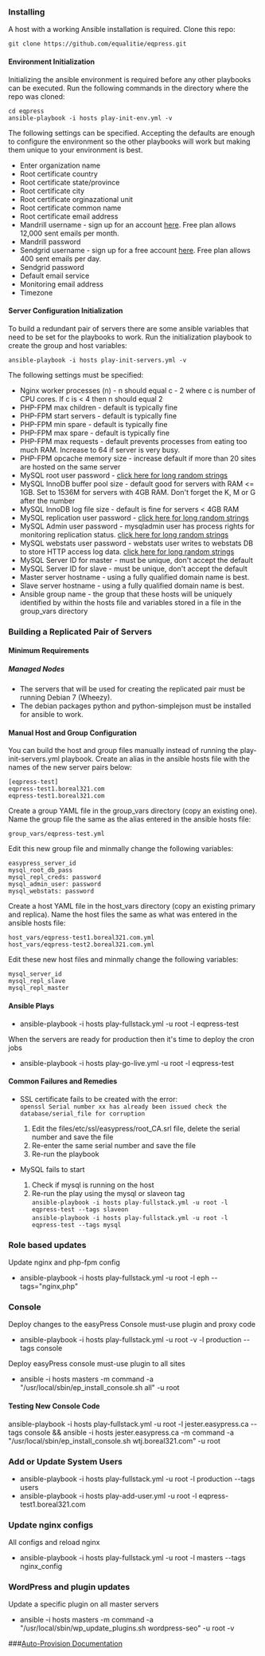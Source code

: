 ### Installing
A host with a working Ansible installation is required. Clone this repo:

	git clone https://github.com/equalitie/eqpress.git

#### Environment Initialization
Initializing the ansible environment is required before any other playbooks can be executed. Run the following commands in the directory where the repo was cloned:

	cd eqpress
	ansible-playbook -i hosts play-init-env.yml -v

The following settings can be specified. Accepting the defaults are enough to configure the environment so the other playbooks will work but making them unique to your environment is best.

* Enter organization name
* Root certificate country
* Root certificate state/province
* Root certificate city
* Root certificate orginazational unit
* Root certificate common name
* Root certificate email address
* Mandrill username - sign up for an account [here](https://mandrill.com/signup/). Free plan allows 12,000 sent emails per month.
* Mandrill password
* Sendgrid username - sign up for a free account [here](https://sendgrid.com/user/signup). Free plan allows 400 sent emails per day.
* Sendgrid password
* Default email service
* Monitoring email address
* Timezone

#### Server Configuration Initialization
To build a redundant pair of servers there are some ansible variables that need to be set for the playbooks to work. Run the initialization playbook to create the group and host variables:

	ansible-playbook -i hosts play-init-servers.yml -v

The following settings must be specified:

* Nginx worker processes (n) - n should equal c - 2 where c is number of CPU cores. If c is < 4 then n should equal 2
* PHP-FPM max children - default is typically fine
* PHP-FPM start servers - default is typically fine
* PHP-FPM min spare - default is typically fine
* PHP-FPM max spare - default is typically fine
* PHP-FPM max requests - default prevents processes from eating too much RAM. Increase to 64 if server is very busy.
* PHP-FPM opcache memory size - increase default if more than 20 sites are hosted on the same server
* MySQL root user password - [click here for long random strings](https://www.random.org/passwords/?num=5&len=23&format=html&rnd=new) 
* MySQL InnoDB buffer pool size - default good for servers with RAM <= 1GB. Set to 1536M for servers with 4GB RAM. Don't forget the K, M or G after the number
* MySQL InnoDB log file size - default is fine for servers < 4GB RAM
* MySQL replication user password - [click here for long random strings](https://www.random.org/passwords/?num=5&len=23&format=html&rnd=new)
* MySQL Admin user password - mysqladmin user has process rights for monitoring replication status. [click here for long random strings](https://www.random.org/passwords/?num=5&len=23&format=html&rnd=new)
* MySQL webstats user password - webstats user writes to webstats DB to store HTTP access log data. [click here for long random strings](https://www.random.org/passwords/?num=5&len=23&format=html&rnd=new)
* MySQL Server ID for master - must be unique, don't accept the default
* MySQL Server ID for slave - must be unique, don't accept the default
* Master server hostname - using a fully qualified domain name is best.
* Slave server hostname - using a fully qualified domain name is best.
* Ansible group name - the group that these hosts will be uniquely identified by within the hosts file and variables stored in a file in the group_vars directory



### Building a Replicated Pair of Servers

#### Minimum Requirements
##### Managed Nodes
* The servers that will be used for creating the replicated pair must be running Debian 7 (Wheezy).
* The debian packages python and python-simplejson must be installed for ansible to work.


#### Manual Host and Group Configuration
You can build the host and group files manually instead of running the play-init-servers.yml playbook. Create an alias in the ansible hosts file with the names of the new server pairs below:

	[eqpress-test]
	eqpress-test1.boreal321.com  
	eqpress-test1.boreal321.com

Create a group YAML file in the group_vars directory (copy an existing one). Name the group file the same as the alias entered in the ansible hosts file:

	group_vars/eqpress-test.yml

Edit this new group file and minmally change the following variables:

	easypress_server_id
	mysql_root_db_pass
	mysql_repl_creds: password
	mysql_admin_user: password
	mysql_webstats: password
	
Create a host YAML file in the host_vars directory (copy an existing primary and replica). Name the host files the same as what was entered in the ansible hosts file:

	host_vars/eqpress-test1.boreal321.com.yml
	host_vars/eqpress-test2.boreal321.com.yml

Edit these new host files and minmally change the following variables:

	mysql_server_id
	mysql_repl_slave
	mysql_repl_master

#### Ansible Plays

*   ansible-playbook -i hosts play-fullstack.yml -u root -l eqpress-test

When the servers are ready for production then it's time to deploy the cron jobs

*   ansible-playbook -i hosts play-go-live.yml -u root -l eqpress-test


#### Common Failures and Remedies

* SSL certificate fails to be created with the error:  
`openssl Serial number xx has already been issued check the database/serial_file for corruption`  
    1. Edit the files/etc/ssl/easypress/root_CA.srl file, delete the serial number and save the file
    1. Re-enter the same serial number and save the file
    1. Re-run the playbook

* MySQL fails to start
    1. Check if mysql is running on the host
    1. Re-run the play using the mysql or slaveon tag  
`ansible-playbook -i hosts play-fullstack.yml -u root -l eqpress-test --tags slaveon`  
`ansible-playbook -i hosts play-fullstack.yml -u root -l eqpress-test --tags mysql`  

### Role based updates

Update nginx and php-fpm config

*   ansible-playbook -i hosts play-fullstack.yml -u root -l eph --tags="nginx,php"

### Console

Deploy changes to the easyPress Console must-use plugin and proxy code

*   ansible-playbook -i hosts play-fullstack.yml -u root -v -l production --tags console

Deploy easyPress console must-use plugin to all sites

*   ansible -i hosts masters -m command -a "/usr/local/sbin/ep_install_console.sh all" -u root

#### Testing New Console Code

ansible-playbook -i hosts play-fullstack.yml -u root -l jester.easypress.ca --tags console && ansible -i hosts jester.easypress.ca -m command -a "/usr/local/sbin/ep_install_console.sh wtj.boreal321.com" -u root


### Add or Update System Users

*   ansible-playbook -i hosts play-fullstack.yml -u root -l production --tags users
*  ansible-playbook -i hosts play-add-user.yml -u root -l eqpress-test1.boreal321.com

### Update nginx configs

All configs and reload nginx

*   ansible-playbook -i hosts play-fullstack.yml -u root -l masters --tags nginx_config

### WordPress and plugin updates

Update a specific plugin on all master servers

*   ansible -i hosts masters -m command -a "/usr/local/sbin/wp_update_plugins.sh wordpress-seo" -u root -v

###[Auto-Provision Documentation](https://github.com/equalitie/eqpress/tree/master/roles/init-auto-provision#wordpress-auto-provision-system)